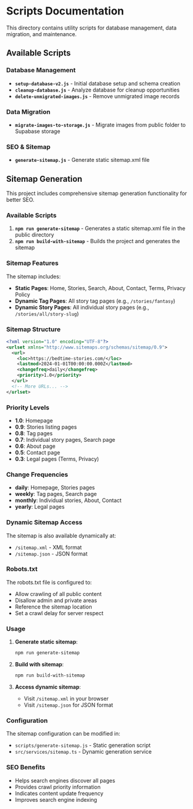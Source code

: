 # Scripts Documentation

This directory contains utility scripts for database management, data migration, and maintenance.

## Available Scripts

### Database Management
- **`setup-database-v2.js`** - Initial database setup and schema creation
- **`cleanup-database.js`** - Analyze database for cleanup opportunities
- **`delete-unmigrated-images.js`** - Remove unmigrated image records

### Data Migration
- **`migrate-images-to-storage.js`** - Migrate images from public folder to Supabase storage

### SEO & Sitemap
- **`generate-sitemap.js`** - Generate static sitemap.xml file

## Sitemap Generation

This project includes comprehensive sitemap generation functionality for better SEO.

### Available Scripts

1. **`npm run generate-sitemap`** - Generates a static sitemap.xml file in the public directory
2. **`npm run build-with-sitemap`** - Builds the project and generates the sitemap

### Sitemap Features

The sitemap includes:

- **Static Pages**: Home, Stories, Search, About, Contact, Terms, Privacy Policy
- **Dynamic Tag Pages**: All story tag pages (e.g., `/stories/fantasy`)
- **Dynamic Story Pages**: All individual story pages (e.g., `/stories/all/story-slug`)

### Sitemap Structure

```xml
<?xml version="1.0" encoding="UTF-8"?>
<urlset xmlns="http://www.sitemaps.org/schemas/sitemap/0.9">
  <url>
    <loc>https://bedtime-stories.com/</loc>
    <lastmod>2024-01-01T00:00:00.000Z</lastmod>
    <changefreq>daily</changefreq>
    <priority>1.0</priority>
  </url>
  <!-- More URLs... -->
</urlset>
```

### Priority Levels

- **1.0**: Homepage
- **0.9**: Stories listing pages
- **0.8**: Tag pages
- **0.7**: Individual story pages, Search page
- **0.6**: About page
- **0.5**: Contact page
- **0.3**: Legal pages (Terms, Privacy)

### Change Frequencies

- **daily**: Homepage, Stories pages
- **weekly**: Tag pages, Search page
- **monthly**: Individual stories, About, Contact
- **yearly**: Legal pages

### Dynamic Sitemap Access

The sitemap is also available dynamically at:
- `/sitemap.xml` - XML format
- `/sitemap.json` - JSON format

### Robots.txt

The robots.txt file is configured to:
- Allow crawling of all public content
- Disallow admin and private areas
- Reference the sitemap location
- Set a crawl delay for server respect

### Usage

1. **Generate static sitemap**:
   ```bash
   npm run generate-sitemap
   ```

2. **Build with sitemap**:
   ```bash
   npm run build-with-sitemap
   ```

3. **Access dynamic sitemap**:
   - Visit `/sitemap.xml` in your browser
   - Visit `/sitemap.json` for JSON format

### Configuration

The sitemap configuration can be modified in:
- `scripts/generate-sitemap.js` - Static generation script
- `src/services/sitemap.ts` - Dynamic generation service

### SEO Benefits

- Helps search engines discover all pages
- Provides crawl priority information
- Indicates content update frequency
- Improves search engine indexing 